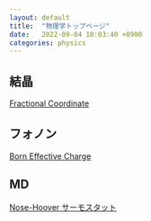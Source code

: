 ```yaml
---
layout: default
title:  "物理学トップページ"
date:   2022-09-04 10:03:40 +0900
categories: physics
---
```


## 結晶

[Fractional Coordinate](fractional.md)

## フォノン

[Born Effective Charge](Born_effective_charge.md)

## MD

[Nose-Hoover サーモスタット](MD/nose_hoover.md)
